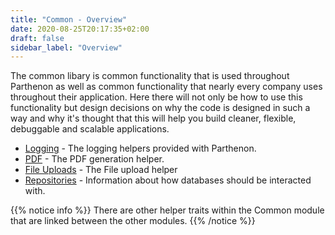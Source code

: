 ```yaml
---
title: "Common - Overview"
date: 2020-08-25T20:17:35+02:00
draft: false  
sidebar_label: "Overview"
---
```

The common libary is common functionality that is used throughout Parthenon as well as common functionality that nearly every company uses throughout their application. Here there will not only be how to use this functionality but design decisions on why the code is designed in such a way and why it's thought that this will help you build cleaner, flexible, debuggable and scalable applications.

* [Logging](logging.md) - The logging helpers provided with Parthenon.
* [PDF](pdf.md) - The PDF generation helper.
* [File Uploads](upload.md) - The File upload helper
* [Repositories](repositories.md) - Information about how databases should be interacted with.

{{% notice info %}}
There are other helper traits within the Common module that are linked between the other modules.
{{% /notice %}}
